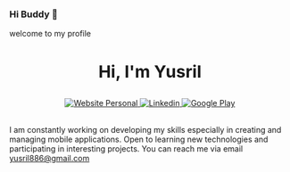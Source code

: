 ### Hi Buddy 👋
welcome to my profile

<!-- ## &#x1f4c8; GitHub Stats

<a href="https://github.com/yusril86/yusril86">
  <img align="center" src="https://github-readme-stats.vercel.app/api/top-langs/?username=yusril86&hide=scss,less,hack,tex&title_color=ffffff&text_color=c9cacc&icon_color=2bbc8a&bg_color=1d1f21" />
</a>
<br> -->

<!-- Github Stats  -->
<!-- ![Yusril GitHub stats](https://github-readme-stats.vercel.app/api?username=yusril86&show_icons=true&theme=algolia) -->
<h3 align="center" style="font-size:30px;">
  Hi, I'm Yusril
</h3>

<div align="center">

<a href="http://yusril.makkode.com/">
<img src="https://img.shields.io/badge/website-000000?style=for-the-badge&logo=About.me&logoColor=white" alt="Website Personal"/>
</a>

<a href="https://www.linkedin.com/in/yusril-anwar/" target="_blank">
<img src="https://img.shields.io/badge/linkedin-%230077B5.svg?style=for-the-badge&logo=linkedin&logoColor=white" alt="Linkedin"/>
</a>

<a href="https://play.google.com/store/apps/dev?id=5760765252450517608&hl=in">
<img src="https://img.shields.io/badge/Google_Play-414141?style=for-the-badge&logo=google-play&logoColor=white" alt="Google Play"/>
</div>
</a>



</div>

</br>

I am constantly working on developing my skills especially in creating and managing mobile applications. Open to learning new technologies and participating in interesting projects. You can reach me via email <a href="yusril886@gmail.com"> yusril886@gmail.com </a>
